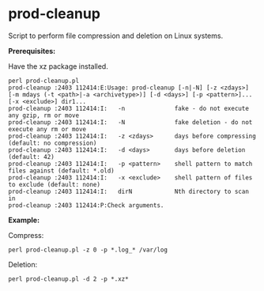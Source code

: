 # prod-cleanup
Script to perform file compression and deletion on Linux systems.

**Prerequisites:**

Have the xz package installed.

```
perl prod-cleanup.pl
prod-cleanup :2403 112414:E:Usage: prod-cleanup [-n|-N] [-z <zdays>] [-m mdays (-t <path>|-a <archivetype>)] [-d <days>] [-p <pattern>]... [-x <exclude>] dir1...
prod-cleanup :2403 112414:I:   -n              fake - do not execute any gzip, rm or move
prod-cleanup :2403 112414:I:   -N              fake deletion - do not execute any rm or move
prod-cleanup :2403 112414:I:   -z <zdays>      days before compressing (default: no compression)
prod-cleanup :2403 112414:I:   -d <days>       days before deletion (default: 42)
prod-cleanup :2403 112414:I:   -p <pattern>    shell pattern to match files against (default: *.old)
prod-cleanup :2403 112414:I:   -x <exclude>    shell pattern of files to exclude (default: none)
prod-cleanup :2403 112414:I:   dirN            Nth directory to scan in
prod-cleanup :2403 112414:P:Check arguments.
```
**Example:**

Compress:

```
perl prod-cleanup.pl -z 0 -p *.log_* /var/log
```

Deletion:

```
perl prod-cleanup.pl -d 2 -p *.xz*
```
